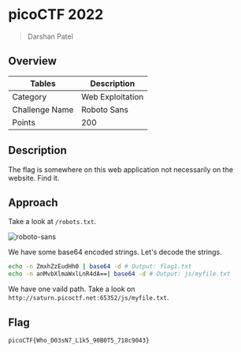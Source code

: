 # picoCTF 2022

> Darshan Patel

## Overview

| Tables | Description |
| ------ | ----------- |
| Category | Web Exploitation |
| Challenge Name | Roboto Sans |
| Points | 200 |

## Description

The flag is somewhere on this web application not necessarily on the website. Find it.

## Approach

Take a look at `/robots.txt`.

![roboto-sans](https://user-images.githubusercontent.com/87711310/205477959-6fe33d4d-65f7-4735-8ae9-fc53c3e29b01.png)

We have some base64 encoded strings. Let's decode the strings.

```bash
echo -n ZmxhZzEudHh0 | base64 -d # Output: flag1.txt
echo -n anMvbXlmaWxlLnR4dA==| base64 -d # Output: js/myfile.txt
```

We have one vaild path. Take a look on `http://saturn.picoctf.net:65352/js/myfile.txt`.

## Flag

```
picoCTF{Who_D03sN7_L1k5_90B0T5_718c9043}
```
